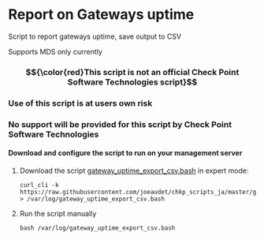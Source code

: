 # Report on Gateways uptime #

Script to report gateways uptime, save output to CSV

Supports MDS only currently 

### $${\color{red}This script is not an official Check Point Software Technologies script}$$
### Use of this script is at users own risk
### No support will be provided for this script by Check Point Software Technologies

#### Download and configure the script to run on your management server
1. Download the script [gateway_uptime_export_csv.bash](https://raw.githubusercontent.com/joeaudet/chkp_scripts_ja/master/gateways_uptime_reporting/gateway_uptime_export_csv.bash) in expert mode:
    ```
    curl_cli -k https://raw.githubusercontent.com/joeaudet/chkp_scripts_ja/master/gateways_uptime_reporting/gateway_uptime_export_csv.bash > /var/log/gateway_uptime_export_csv.bash
    ```
1. Run the script manually
    ```
    bash /var/log/gateway_uptime_export_csv.bash
    ```


